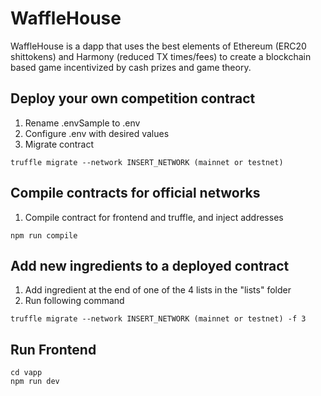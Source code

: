 # WaffleHouse
WaffleHouse is a dapp that uses the best elements of Ethereum (ERC20 shittokens) and Harmony (reduced TX times/fees)
to create a blockchain based game incentivized by cash prizes and game theory.

## Deploy your own competition contract

1. Rename .envSample to .env
2. Configure .env with desired values
3. Migrate contract
```
truffle migrate --network INSERT_NETWORK (mainnet or testnet)
```

## Compile contracts for official networks

1. Compile contract for frontend and truffle, and inject addresses
```
npm run compile
```

## Add new ingredients to a deployed contract

1. Add ingredient at the end of one of the 4 lists in the "lists" folder
2. Run following command
```
truffle migrate --network INSERT_NETWORK (mainnet or testnet) -f 3
```

## Run Frontend

```
cd vapp
npm run dev
```